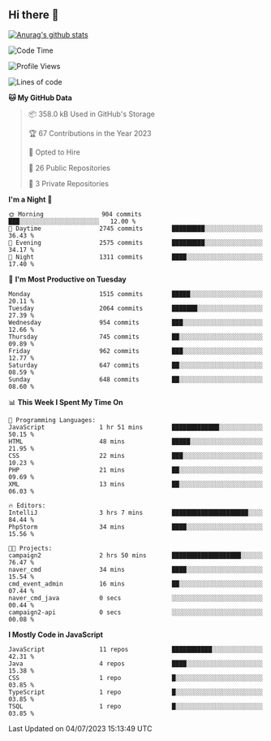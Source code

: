 ## Hi there 👋

[![Anurag's github stats](https://github-readme-stats.vercel.app/api?username=Songwonseok)](https://github.com/anuraghazra/github-readme-stats)



<!--START_SECTION:waka-->
![Code Time](http://img.shields.io/badge/Code%20Time-2%2C290%20hrs%202%20mins-blue)

![Profile Views](http://img.shields.io/badge/Profile%20Views-0-blue)

![Lines of code](https://img.shields.io/badge/From%20Hello%20World%20I%27ve%20Written-35.0%20million%20lines%20of%20code-blue)

**🐱 My GitHub Data** 

> 📦 358.0 kB Used in GitHub's Storage 
 > 
> 🏆 67 Contributions in the Year 2023
 > 
> 💼 Opted to Hire
 > 
> 📜 26 Public Repositories 
 > 
> 🔑 3 Private Repositories 
 > 
**I'm a Night 🦉** 

```text
🌞 Morning                904 commits         ███░░░░░░░░░░░░░░░░░░░░░░   12.00 % 
🌆 Daytime                2745 commits        █████████░░░░░░░░░░░░░░░░   36.43 % 
🌃 Evening                2575 commits        █████████░░░░░░░░░░░░░░░░   34.17 % 
🌙 Night                  1311 commits        ████░░░░░░░░░░░░░░░░░░░░░   17.40 % 
```
📅 **I'm Most Productive on Tuesday** 

```text
Monday                   1515 commits        █████░░░░░░░░░░░░░░░░░░░░   20.11 % 
Tuesday                  2064 commits        ███████░░░░░░░░░░░░░░░░░░   27.39 % 
Wednesday                954 commits         ███░░░░░░░░░░░░░░░░░░░░░░   12.66 % 
Thursday                 745 commits         ██░░░░░░░░░░░░░░░░░░░░░░░   09.89 % 
Friday                   962 commits         ███░░░░░░░░░░░░░░░░░░░░░░   12.77 % 
Saturday                 647 commits         ██░░░░░░░░░░░░░░░░░░░░░░░   08.59 % 
Sunday                   648 commits         ██░░░░░░░░░░░░░░░░░░░░░░░   08.60 % 
```


📊 **This Week I Spent My Time On** 

```text
💬 Programming Languages: 
JavaScript               1 hr 51 mins        █████████████░░░░░░░░░░░░   50.15 % 
HTML                     48 mins             █████░░░░░░░░░░░░░░░░░░░░   21.95 % 
CSS                      22 mins             ███░░░░░░░░░░░░░░░░░░░░░░   10.23 % 
PHP                      21 mins             ██░░░░░░░░░░░░░░░░░░░░░░░   09.69 % 
XML                      13 mins             ██░░░░░░░░░░░░░░░░░░░░░░░   06.03 % 

🔥 Editors: 
IntelliJ                 3 hrs 7 mins        █████████████████████░░░░   84.44 % 
PhpStorm                 34 mins             ████░░░░░░░░░░░░░░░░░░░░░   15.56 % 

🐱‍💻 Projects: 
campaign2                2 hrs 50 mins       ███████████████████░░░░░░   76.47 % 
naver_cmd                34 mins             ████░░░░░░░░░░░░░░░░░░░░░   15.54 % 
cmd_event_admin          16 mins             ██░░░░░░░░░░░░░░░░░░░░░░░   07.44 % 
naver_cmd_java           0 secs              ░░░░░░░░░░░░░░░░░░░░░░░░░   00.44 % 
campaign2-api            0 secs              ░░░░░░░░░░░░░░░░░░░░░░░░░   00.08 % 
```

**I Mostly Code in JavaScript** 

```text
JavaScript               11 repos            ███████████░░░░░░░░░░░░░░   42.31 % 
Java                     4 repos             ████░░░░░░░░░░░░░░░░░░░░░   15.38 % 
CSS                      1 repo              █░░░░░░░░░░░░░░░░░░░░░░░░   03.85 % 
TypeScript               1 repo              █░░░░░░░░░░░░░░░░░░░░░░░░   03.85 % 
TSQL                     1 repo              █░░░░░░░░░░░░░░░░░░░░░░░░   03.85 % 
```




 Last Updated on 04/07/2023 15:13:49 UTC
<!--END_SECTION:waka-->

